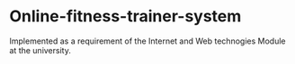# Online-fitness-trainer-system
Implemented as a requirement of the Internet and Web technogies Module at the university.
